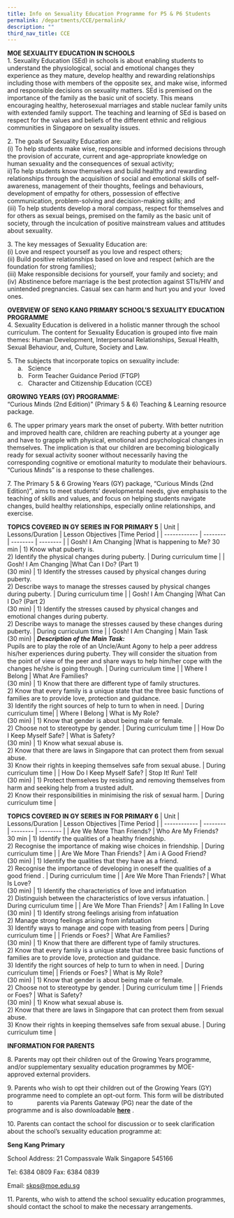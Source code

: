 ```yaml
---
title: Info on Sexuality Education Programme for P5 & P6 Students
permalink: /departments/CCE/permalink/
description: ""
third_nav_title: CCE
---
```

**MOE SEXUALITY EDUCATION IN SCHOOLS**<br>
1\. Sexuality Education (SEd) in schools is about enabling students to understand the physiological, social and emotional changes they experience as they mature, develop healthy and rewarding relationships including those with members of the opposite sex, and make wise, informed and responsible decisions on sexuality matters. SEd is premised on the importance of the family as the basic unit of society. This means encouraging healthy, heterosexual marriages and stable nuclear family units with extended family support. The teaching and learning of SEd is based on respect for the values and beliefs of the different ethnic and religious communities in Singapore on sexuality issues.

2\. The goals of Sexuality Education are:<br>
(i) To help students make wise, responsible and informed decisions through the provision of accurate, current and age-appropriate knowledge on human sexuality and the consequences of sexual activity;<br>
ii)To help students know themselves and build healthy and rewarding relationships through the acquisition of social and emotional skills of self-awareness, management of their thoughts, feelings and behaviours, development of empathy for others, possession of effective communication, problem-solving and decision-making skills; and<br>
(iii) To help students develop a moral compass, respect for themselves and for others as sexual beings, premised on the family as the basic unit of society, through the inculcation of positive mainstream values and attitudes about sexuality.
		
3\. The key messages of Sexuality Education are:<br>
(i) Love and respect yourself as you love and respect others;<br>
(ii) Build positive relationships based on love and respect (which are the foundation for strong families);<br>
(iii) Make responsible decisions for yourself, your family and society; and<br>
(iv) Abstinence before marriage is the best protection against STIs/HIV and unintended pregnancies. Casual sex can harm and hurt you and your  loved ones.
	
	
**OVERVIEW OF SENG KANG PRIMARY SCHOOL’S SEXUALITY EDUCATION PROGRAMME**<br>
4\. Sexuality Education is delivered in a holistic manner through the school curriculum. The content for Sexuality Education is grouped into five main themes: Human Development, Interpersonal Relationships, Sexual Health, Sexual Behaviour, and, Culture, Society and Law. 

5\. The subjects that incorporate topics on sexuality include:<br>
      a.   Science<br>
      b.   Form Teacher Guidance Period (FTGP)<br>
      c.   Character and Citizenship Education (CCE)
			
**GROWING YEARS (GY) PROGRAMME:**<br>
“Curious Minds (2nd Edition)” (Primary 5 & 6) Teaching & Learning resource package.
  
6\. The upper primary years mark the onset of puberty. With better nutrition and improved health care, children are reaching puberty at a younger age and have to grapple with physical, emotional and psychological changes in themselves. The implication is that our children are becoming biologically ready for sexual activity sooner without necessarily having the corresponding cognitive or emotional maturity to modulate their behaviours. “Curious Minds” is a response to these challenges.
 
7\. The Primary 5 & 6 Growing Years (GY) package, “Curious Minds (2nd Edition)”, aims to meet students’ developmental needs, give emphasis to the teaching of skills and values, and focus on helping students navigate changes, build healthy relationships, especially online relationships, and exercise.

**TOPICS COVERED IN GY SERIES IN FOR PRIMARY 5**
| Unit | Lessons/Duration | Lesson Objectives  |Time Period |
| ------------ | -------- | -------- | -------- |
| Gosh! I Am Changing |What is happening to Me? 30 min | 1) Know what puberty is.<br>2) Identify the physical changes during puberty. | During curriculum time |
| Gosh! I Am Changing |What Can I Do? (Part 1)<br> (30 min) | 1) Identify the stresses caused by physical changes during puberty.<br>2) Describe ways to manage the stresses caused by physical changes during puberty. | During curriculum time |
| Gosh! I Am Changing |What Can I Do? (Part 2)<br> (30 min) | 1) Identify the stresses caused by physical changes and emotional changes during puberty.<br>2) Describe ways to manage the stresses caused by these changes during puberty. | During curriculum time |
| Gosh! I Am Changing | Main Task<br>(30 min) | ***Description of the Main Task:*** <br>Pupils are to play the role of an Uncle/Aunt Agony to help a peer address his/her experiences during puberty. They will consider the situation from the point of view of the peer and share ways to help him/her cope with the changes he/she is going through. | During curriculum time |
| Where I Belong | What Are Families?<br>(30 min) | 1) Know that there are different type of family structures.<br>2) Know that every family is a unique state that the three basic functions of families are to provide love, protection and guidance.<br>3) Identify the right sources of help to turn to when in need. | During curriculum time| 
| Where I Belong | What is My Role?<br>(30 min) | 1) Know that gender is about being male or female.<br>2) Choose not to stereotype by gender. | During curriculum time |
| How Do I Keep Myself Safe? | What is Safety?<br>(30 min) | 1) Know what sexual abuse is.<br>2) Know that there are laws in Singapore that can protect them from sexual abuse.<br>3) Know their rights in keeping themselves safe from sexual abuse. | During curriculum time |
| How Do I Keep Myself Safe? | Stop It! Run! Tell!<br>(30 min) | 1) Protect themselves by resisting and removing themselves from harm and seeking help from a trusted adult.<br>2) Know their responsibilities in minimising the risk of sexual harm. | During curriculum time |
	
**TOPICS COVERED IN GY SERIES IN FOR PRIMARY 6**
| Unit | Lessons/Duration | Lesson Objectives  |Time Period |
| ------------ | -------- | -------- | -------- |
| Are We More Than Friends? | Who Are My Friends?<br> 30 min | 1) Identify the qualities of a healthy friendship.<br>2) Recognise the importance of making wise choices in friendship. | During curriculum time |
| Are We More Than Friends? | Am i A Good Friend? <br> (30 min) | 1) Identify the qualities that they have as a friend.<br>2) Recognise the importance of developing in oneself the qualities of a good friend . | During curriculum time |
| Are We More Than Friends? | What Is Love?<br> (30 min) | 1) Identify the characteristics of love and infatuation<br>2) Distinguish between the characteristics of love versus infatuation. | During curriculum time |
| Are We More Than Friends? | Am I Falling In Love<br>(30 min) | 1) Identify strong feelings arising from infatuation<br>2) Manage strong feelings arising from infatuation<br>3) Identify ways to manage and cope with teasing from peers | During curriculum time |
| Friends or Foes? | What Are Families?<br>(30 min) | 1) Know that there are different type of family structures.<br>2) Know that every family is a unique state that the three basic functions of families are to provide love, protection and guidance.<br>3) Identify the right sources of help to turn to when in need. | During curriculum time| 
| Friends or Foes? | What is My Role?<br>(30 min) | 1) Know that gender is about being male or female.<br>2) Choose not to stereotype by gender. | During curriculum time |
| Friends or Foes? | What is Safety?<br>(30 min) | 1) Know what sexual abuse is.<br>2) Know that there are laws in Singapore that can protect them from sexual abuse.<br>3) Know their rights in keeping themselves safe from sexual abuse. | During curriculum time |


**INFORMATION FOR PARENTS**

8\. Parents may opt their children out of the Growing Years programme, and/or supplementary sexuality education programmes by MOE-approved external providers.

  

9\. Parents who wish to opt their children out of the Growing Years (GY) programme need to complete an opt-out form. This form will be distributed to              parents via Parents Gateway (PG) near the date of the programme and is also downloadable [**here**](https://sengkangpri.moe.edu.sg/qql/slot/u532/Departments/CCE/2022/Info%20on%20Sexuality%20Education/P5_P6%20Growing%20Year%20%20Letter%20to%20Parents%20Opt%20Out%20Form.pdf) .

  

10\. Parents can contact the school for discussion or to seek clarification about the school’s sexuality education programme at: 

**Seng Kang Primary** 

School Address: 21 Compassvale Walk Singapore 545166 

Tel: 6384 0809 Fax: 6384 0839 

Email: skps@moe.edu.sg

  

11\. Parents, who wish to attend the school sexuality education programmes, should contact the school to make the necessary arrangements.
